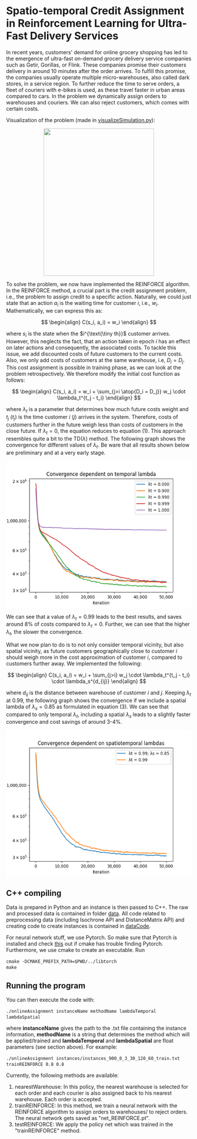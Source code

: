 # Spatio-temporal Credit Assignment in Reinforcement Learning for Ultra-Fast Delivery Services

In recent years, customers' demand for online grocery shopping has led to the emergence of ultra-fast on-demand grocery delivery service companies such as Getir, Gorillas, or Flink. These companies promise their customers delivery in around 10 minutes after the order arrives. To fulfill this promise, the companies usually operate multiple micro-warehouses, also called dark stores, in a service region. To further reduce the time to serve orders, a fleet of couriers with e-bikes is used, as these travel faster in urban areas compared to cars. In the problem we dynamically assign orders to warehouses and couriers. We can also reject customers, which comes with certain costs.

Visualization of the problem (made in [visualizeSimulation.py](dataCode/visualizeSimulation.py)):

<p style="text-align:center;">
<img src="animation.gif" width="300" height="400" align="center"></p>

To solve the problem, we now have implemented the REINFORCE algorithm. In the REINFORCE method, a crucial part is the credit assignment problem, i.e., the problem to assign credit to a specific action. Naturally, we could just state that an action $a_i$ is the waiting time for customer $i$, i.e., $w_i$. Mathematically, we can express this as:

$$
\begin{align}
C(s_i, a_i) = w_i
\end{align}
$$

where $s_i$ is the state when the $i^{\text{\tiny th}}$ customer arrives. However, this neglects the fact, that an action taken in epoch $i$ has an effect on later actions and consequently, the associated costs. To tackle this issue, we add discounted costs of future customers to the current costs. Also, we only add costs of customers at the same warehouse, i.e, $D_i = D_j$. This cost assignment is possible in training phase, as we can look at the problem retrospectively. We therefore modify the initial cost function as follows: 

$$
\begin{align}
C(s_i, a_i) = w_i + \sum_{j>i \atop{D_i = D_j}} w_j \cdot \lambda_t^{t_j - t_i}
\end{align}
$$

where $\lambda_t$ is a parameter that determines how much future costs weight and $t_j$ ($t_j$) is the time customer $i$ ($j$) arrives in the system. Therefore, costs of customers further in the future weigh less than costs of customers in the close future. If $\lambda_t = 0$, the equation reduces to equation $(1)$. This approach resembles quite a bit to the TD($\lambda$) method. The following graph shows the convergence for different values of $\lambda_t$. Be ware that all results shown below are preliminary and at a very early stage. 

<p style="text-align:center;">
<img src="convergenceTemporal.png" width="600" height="400" align="center"></p>

We can see that a value of $\lambda_t = 0.99$ leads to the best results, and saves around 8% of costs compared to $\lambda_t = 0$. Further, we can see that the higher $\lambda_t$, the slower the convergence.

What we now plan to do is to not only consider temporal vicinity, but also spatial vicinity, as future customers geographically close to customer $i$ should weigh more in the cost approximation of customer $i$, compared to customers further away. We implemented the following:

$$
\begin{align}
C(s_i, a_i) = w_i + \sum_{j>i} w_j \cdot \lambda_t^{t_j - t_i} \cdot \lambda_s^{d_{ij}}
\end{align}
$$

where $d_{ij}$ is the distance between warehouse of customer $i$ and $j$. Keeping $\lambda_t$ at  $0.99$, the following graph shows the convergence if we include a spatial lambda of $\lambda_s = 0.85$ as formulated in equation (3). We can see that compared to only temporal $\lambda_t$, including a spatial $\lambda_s$ leads to a slightly faster convergence and cost savings of around 3-4%.   

<p style="text-align:center;">
<img src="convergenceSpatioTemporal.png" width="600" height="400" align="center"></p>

## C++ compiling 
Data is prepared in Python and an instance is then passed to C++. The raw and processed data is contained in folder [data](data). All code related to preprocessing data (including Isochrone API and DistanceMatrix API) and creating code to create instances is contained in [dataCode](dataCode).

For neural network stuff, we use Pytorch. So make sure that Pytorch is installed and check [this](https://github.com/pytorch/pytorch/issues/12449) out if cmake has trouble finding Pytorch. Furthermore, we use cmake to create an executable. Run 

```
cmake -DCMAKE_PREFIX_PATH=$PWD/../libtorch
make
```

## Running the program

You can then execute the code with:

```
./onlineAssignment instanceName methodName lambdaTemporal lambdaSpatial
```

where **instanceName** gives the path to the .txt file containing the instance information, **methodName** is a string that determines the method which will be applied/trained and **lambdaTemporal** and **lambdaSpatial** are float parameters (see section above). For example:

```
./onlineAssignment instances/instances_900_8_3_30_120_60_train.txt trainREINFORCE 0.8 0.8
```

Currently, the following methods are available:
1. nearestWarehouse: In this policy, the nearest warehouse is selected for each order and each courier is also assigned back to his nearest warehouse. Each order is accepted.
2. trainREINFORCE: In this method, we train a neural network with the REINFORCE algorithm to assign orders to warehouses/ to reject orders. The neural network gets saved as "net_REINFORCE.pt".
3. testREINFORCE: We apply the policy net which was trained in the "trainREINFORCE" method.
